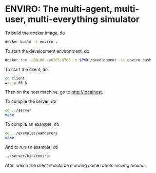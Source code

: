 ENVIRO: The multi-agent, multi-user, multi-everything simulator
===

To build the docker image, do
```bash
docker build -t enviro .
```

To start the development environment, do
```bash
docker run -p80:80 -p8765:8765 -v $PWD:/development -it enviro bash
```

To start the client, do
```bash
cd client
ws -p 80 &
```

Then on the host machine, go to [http://localhost](http://localhost).

To compile the server, do

```bash
cd ../server
make
```

To compile an example, do 

```bash
cd ../examples/wanderers
make
```

And to run an example, do

```bash
../server/bin/enviro
```

After which the client should be showing some robots moving around.
